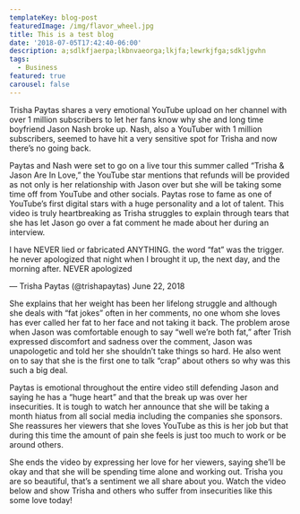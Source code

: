 ```yaml
---
templateKey: blog-post
featuredImage: /img/flavor_wheel.jpg
title: This is a test blog
date: '2018-07-05T17:42:40-06:00'
description: a;sdlkfjaerpa;lkbnvaeorga;lkjfa;lewrkjfga;sdkljgvhn
tags:
  - Business
featured: true
carousel: false
---
```

Trisha Paytas shares a very emotional YouTube upload on her channel with over 1 million subscribers to let her fans know why she and long time boyfriend Jason Nash broke up. Nash, also a YouTuber with 1 million subscribers, seemed to have hit a very sensitive spot for Trisha and now there’s no going back.



Paytas and Nash were set to go on a live tour this summer called “Trisha & Jason Are In Love,” the YouTube star mentions that refunds will be provided as not only is her relationship with Jason over but she will be taking some time off from YouTube and other socials. Paytas rose to fame as one of YouTube’s first digital stars with a huge personality and a lot of talent. This video is truly heartbreaking as Trisha struggles to explain through tears that she has let Jason go over a fat comment he made about her during an interview.



I have NEVER lied or fabricated ANYTHING. the word “fat” was the trigger. he never apologized that night when I brought it up, the next day, and the morning after. NEVER apologized



— Trisha Paytas (@trishapaytas) June 22, 2018



She explains that her weight has been her lifelong struggle and although she deals with “fat jokes” often in her comments, no one whom she loves has ever called her fat to her face and not taking it back. The problem arose when Jason was comfortable enough to say “well we’re both fat,” after Trish expressed discomfort and sadness over the comment, Jason was unapologetic and told her she shouldn’t take things so hard. He also went on to say that she is the first one to talk “crap” about others so why was this such a big deal.



Paytas is emotional throughout the entire video still defending Jason and saying he has a “huge heart” and that the break up was over her insecurities. It is tough to watch her announce that she will be taking a month hiatus from all social media including the companies she sponsors. She reassures her viewers that she loves YouTube as this is her job but that during this time the amount of pain she feels is just too much to work or be around others.



She ends the video by expressing her love for her viewers, saying she’ll be okay and that she will be spending time alone and working out. Trisha you are so beautiful, that’s a sentiment we all share about you. Watch the video below and show Trisha and others who suffer from insecurities like this some love today!
